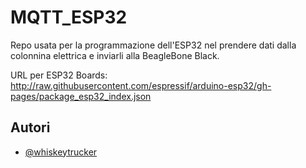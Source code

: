 # MQTT_ESP32

Repo usata per la programmazione dell'ESP32 nel prendere dati dalla colonnina elettrica e inviarli alla BeagleBone Black.

URL per ESP32 Boards:
http://raw.githubusercontent.com/espressif/arduino-esp32/gh-pages/package_esp32_index.json


## Autori
- [@whiskeytrucker](https://github.com/whiskeytrucker)
